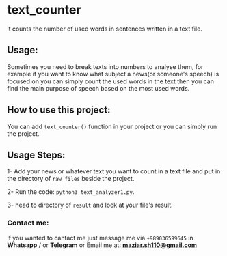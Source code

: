 # text_counter
it counts the number of used words in sentences written in a text file.
## Usage:
Sometimes you need to break texts into numbers to analyse them, for example if you want to know what subject a news(or someone's speech) is focused on  you can simply count the used words in the text then you can find the main purpose of speech based on the most used words.

## How to use this project:
You can add `text_counter()` function in your project or you can simply run the project.
## Usage Steps:
1- Add your news or whatever text you want to count in a text file and put in the directory of `raw_files` beside the project.

2- Run the code: `python3 text_analyzer1.py`.

3- head to directory of `result` and look at your file's result.


### Contact me:
if you wanted to cantact me just message me via `+989036599645` in **Whatsapp** / or **Telegram** or Email me at: **maziar.sh110@gmail.com**
